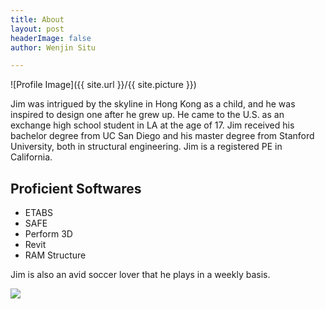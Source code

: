 ```yaml
---
title: About
layout: post
headerImage: false
author: Wenjin Situ

---
```

![Profile Image]({{ site.url }}/{{ site.picture }})


<p>Jim was intrigued by the skyline in Hong Kong as a child, and he was inspired to design one after he grew up. He came to the U.S. as an exchange high school student in LA at the age of 17. Jim received his bachelor degree from UC San Diego and his master degree from Stanford University, both in structural engineering. Jim is a registered PE in California.</p>

<h2>Proficient Softwares</h2>

<ul class="skill-list">
	<li>ETABS</li>
	<li>SAFE</li>
	<li>Perform 3D</li>
	<li>Revit</li>
	<li>RAM Structure</li>
</ul>

<p>Jim is also an avid soccer lover that he plays in a weekly basis.</p>
<img class="image" src="{{ site.url }}/{{ site.Soccer }}">
